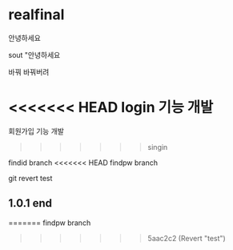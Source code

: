 # realfinal

안녕하세요

sout "안녕하세요

바꿔 바꿔버려

<<<<<<< HEAD
login 기능 개발
=======
회원가입 기능 개발
>>>>>>> singin

findid branch
<<<<<<< HEAD
findpw branch

git revert test

1.0.1 end
--------
=======
findpw branch
>>>>>>> 5aac2c2 (Revert "test")
